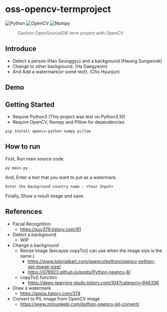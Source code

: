 # oss-opencv-termproject
![Python](https://img.shields.io/badge/python-3670A0?style=for-the-badge&logo=python&logoColor=ffdd54) ![OpenCV](https://img.shields.io/badge/opencv-%23white.svg?style=for-the-badge&logo=opencv&logoColor=white) ![Numpy](https://img.shields.io/badge/Numpy-777BB4?style=for-the-badge&logo=numpy&logoColor=white)

> Gachon OpenSourceSW term project with OpenCV

## Introduce

- Detect a person (Han Seunggyu) and a background (Hwang Sungwook)
- Change to other background. (Ha Daegyeom)
- And Add a watermark(or some text). (Cho Hyunjun)

## Demo

## Getting Started

- Require Python3 (This project was test on Python3.10)
- Require OpenCV, Numpy and Pillow for dependencies

```shell
pip install opencv-python numpy pillow
```

## How to run

First, Run main source code.

```shell
py main.py
```

And, Enter a text that you want to put as a watermark.

```shell
Enter the background country name : <Your Input>
```

Finally, Show a result image and save.

## References

- Facial Recognition
  - https://suy379.tistory.com/91
- Detect a background
  - WIP
- Change a background
  - Resize image (because copyTo() can use when the image size is the same.)
    - https://www.tutorialkart.com/opencv/python/opencv-python-get-image-size/
    - https://076923.github.io/posts/Python-opencv-8/
  - copyTo() function
    - https://deep-learning-study.tistory.com/104?category=946336
- Draw a watermark
  - https://appia.tistory.com/374
- Convert to PIL image from OpenCV image
  - https://www.zinnunkebi.com/python-opencv-pil-convert/
